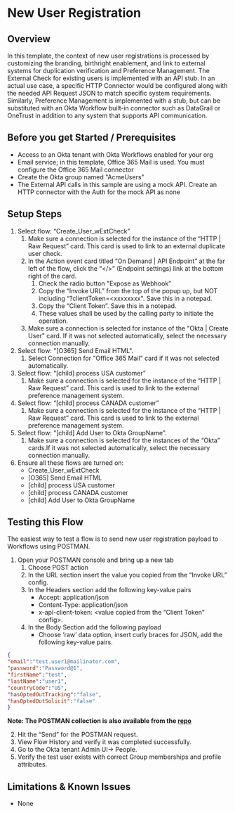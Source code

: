 # **New User Registration** 


## Overview

In this template, the context of new user registrations is processed by customizing the branding, birthright enablement, and link to external systems for duplication verification and Preference Management. The External Check for existing users is implemented with an API stub. In an actual use case, a specific HTTP Connector would be configured along with the needed API Request JSON to match specific system requirements. Similarly, Preference Management is implemented with a stub, but can be substituted with an Okta Workflow built-in connector such as DataGrail or OneTrust in addition to any system that supports API communication.


## Before you get Started / Prerequisites

*   Access to an Okta tenant with Okta Workflows enabled for your org 
*   Email service; in this template, Office 365 Mail is used. You must configure the Office 365 Mail connector
*   Create the Okta group named "AcmeUsers"
*   The External API calls in this sample are using a mock API. Create an HTTP connector with the Auth for the mock API as none


## Setup Steps

1. Select flow: “Create_User_wExtCheck”
   1. Make sure a connection is selected for the instance of the “HTTP | Raw Request” card. This card is used to link to an external duplicate user check.
   2. In the Action event card titled “On Demand | API Endpoint”  at the far left of the flow, click the “&lt;/>” (Endpoint settings) link at the bottom right of the card.
      1. Check the radio button "Expose as Webhook”
      2. Copy the “Invoke URL” from the top of the popup up, but NOT including “?clientToken=&lt;xxxxxxxx". Save this in a notepad.
      3. Copy the “Client Token”. Save this in a notepad.
      4. These values shall be used by the calling party to initiate the operation.
   3. Make sure a connection is selected for instance of the "Okta | Create User" card. If it was not selected automatically, select the necessary connection manually.
2. Select flow: "[O365] Send Email HTML".
    1. Select Connection for "Office 365 Mail" card if it was not selected automatically.
3. Select flow: “[child] process USA customer”
    1. Make sure a connection is selected for the instance of the “HTTP | Raw Request” card. This card is used to link to the external preference management system.
4. Select flow: “[child] process CANADA customer”
    1. Make sure a connection is selected for the instance of the “HTTP | Raw Request” card. This card is used to link to the external preference management system.
5. Select flow: "[child] Add User to Okta GroupName". 
    1.  Make sure a connection is selected for the instances of the “Okta” cards.If it was not selected automatically, select the necessary connection manually.
6. Ensure all these flows are turned on:
    * Create_User_wExtCheck
    * [O365] Send Email HTML
    * [child] process USA customer
    * [child] process CANADA customer
    * [child] Add User to Okta GroupName


## Testing this Flow

The easiest way to test a flow is to send new user registration payload to Workflows using POSTMAN.

1. Open your POSTMAN console and bring up a new tab
    1. Choose POST action
    2. In the URL section insert the value you copied from the “Invoke URL” config.
    3. In the Headers section add the following key-value pairs
        * Accept: application/json
        * Content-Type: application/json
        * x-api-client-token: &lt;value copied from the “Client Token” config>.
    4. In the Body Section add the following payload
        * Choose ‘raw’ data option, insert curly braces for JSON, add the following key-value pairs.

```json
{
"email":"test.user1@mailinator.com",
"password":"Password@1",
"firstName":"test",
"lastName":"user1",
"countryCode":"US",
"hasOptedOutTracking":"false",
"hasOptedOutSolicit":"false"
}
```
**Note: The POSTMAN collection is also available from the [repo](https://github.com/okta/workflows-templates/blob/master/workflows/new_user_registration/WorkflowsDiscovery.postman_collection.json)**

2. Hit the “Send” for the POSTMAN request.
3. View Flow History and verify it was completed successfully.
4. Go to the Okta tenant Admin UI-> People.
5. Verify the test user exists with correct Group memberships and profile attributes.


## Limitations & Known Issues

*   None
